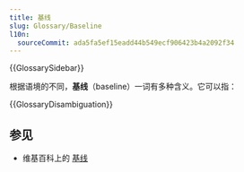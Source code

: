 ```yaml
---
title: 基线
slug: Glossary/Baseline
l10n:
  sourceCommit: ada5fa5ef15eadd44b549ecf906423b4a2092f34
---
```


{{GlossarySidebar}}

根据语境的不同，**基线**（baseline）一词有多种含义。它可以指：

{{GlossaryDisambiguation}}

## 参见

- 维基百科上的 [基线](https://zh.wikipedia.org/wiki/基线)
